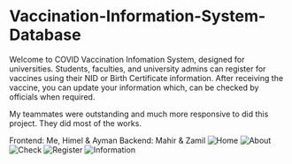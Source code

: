 
# Vaccination-Information-System-Database
Welcome to COVID Vaccination Infomation System, designed for universities. Students, faculties, and university admins can register for vaccines using their NID or Birth Certificate information. After receiving the vaccine, you can update your information which, can be checked by officials when required.

My teammates were outstanding and much more responsive to did this project. They did most of the works. 

Frontend: Me, Himel & Ayman
Backend: Mahir & Zamil
![Home](https://user-images.githubusercontent.com/64364859/157420104-39bc6dd8-38e3-4d79-8c3f-841f3b289ffa.PNG)
![About](https://user-images.githubusercontent.com/64364859/157420126-c3e94f7c-0b3c-4f99-90f6-5601554ab14c.PNG)
![Check](https://user-images.githubusercontent.com/64364859/157420142-7b0d41b3-9049-4d3c-81eb-b1ea783745f1.PNG)
![Register](https://user-images.githubusercontent.com/64364859/157420182-80f56290-e350-4ff0-96f2-85381f813a77.PNG)
![Information](https://user-images.githubusercontent.com/64364859/157420202-1efbf908-29b3-42d2-9545-cae54d205b5b.PNG)

